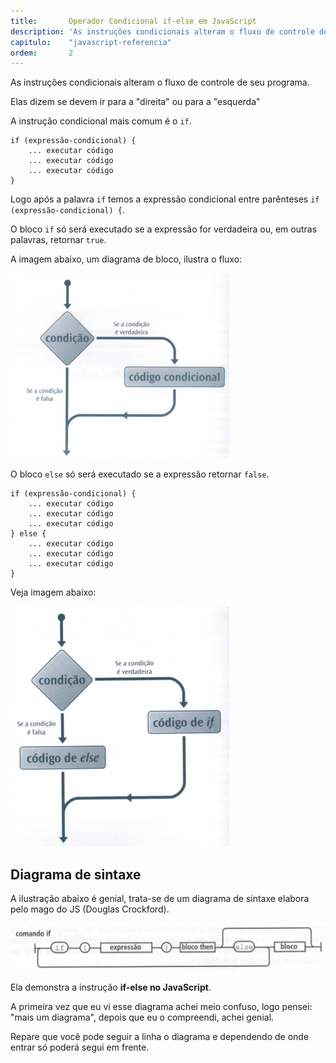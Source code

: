 ```yaml
---
title:       Operador Condicional if-else em JavaScript
description: 'As instruções condicionais alteram o fluxo de controle de seu programa, elas dizem se devem ir para a "direita" ou para a "esquerda"'
capitulo:    "javascript-referencia"
ordem:       2
---
```


As instruções condicionais alteram o fluxo de controle de seu programa.

Elas dizem se devem ir para a "direita" ou para a "esquerda"

A instrução condicional mais comum é o `if`.

    if (expressão-condicional) {
        ... executar código
        ... executar código
        ... executar código
    }

Logo após a palavra `if` temos a expressão condicional entre parênteses `if (expressão-condicional) {`.

O bloco `if` só será executado se a expressão for verdadeira ou, em outras palavras, retornar `true`.

A imagem abaixo, um diagrama de bloco, ilustra o fluxo:

![Imagem ilustrando o bloco if](fluxo-if.png "Imagem ilustrando o bloco if")

O bloco `else` só será executado se a expressão retornar `false`.

    if (expressão-condicional) {
        ... executar código
        ... executar código
        ... executar código
    } else {
        ... executar código
        ... executar código
        ... executar código
    }

Veja imagem abaixo:

![Imagem ilustrando o bloco if-else](fluxo-if-else.png "Imagem ilustrando o bloco if-else")



Diagrama de sintaxe
---

A ilustração abaixo é genial, trata-se de um diagrama de sintaxe elabora pelo mago do JS (Douglas Crockford).

![Diagrama da sintaxe do if](sintaxe-if.png "Diagrama da sintaxe do if")

Ela demonstra a instrução __if-else no JavaScript__.

A primeira vez que eu vi esse diagrama achei meio confuso, logo pensei: "mais um diagrama", depois que eu o compreendi,
achei genial.

Repare que você pode seguir a linha o diagrama e dependendo de onde entrar só poderá segui em frente.

